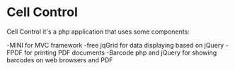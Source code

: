 # Cell Control

Cell Control it's a php application that uses some components:

-MINI for MVC framework
-free jqGrid for data displaying based on jQuery
-FPDF for printing PDF documents
-Barcode php and jQuery for showing barcodes on web browsers and PDF
